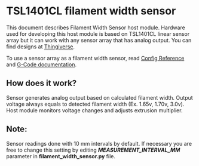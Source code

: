 # TSL1401CL filament width sensor

This document describes Filament Width Sensor host module. Hardware used
for developing this host module is based on TSL1401CL linear sensor array
but it can work with any sensor array that has analog output. You can find
designs at [Thingiverse](https://www.thingiverse.com/search?q=filament%20width%20sensor).

To use a sensor array as a filament width sensor, read
[Config Reference](Config_Reference.md#tsl1401cl_filament_width_sensor) and
[G-Code documentation](G-Codes.md#hall_filament_width_sensor).

## How does it work?

Sensor generates analog output based on calculated filament width. Output
voltage always equals to detected filament width (Ex. 1.65v, 1.70v, 3.0v).
Host module monitors voltage changes and adjusts extrusion multiplier.

## Note:

Sensor readings done with 10 mm intervals by default. If necessary you are
free to change this setting by editing ***MEASUREMENT_INTERVAL_MM*** parameter
in **filament_width_sensor.py** file.

